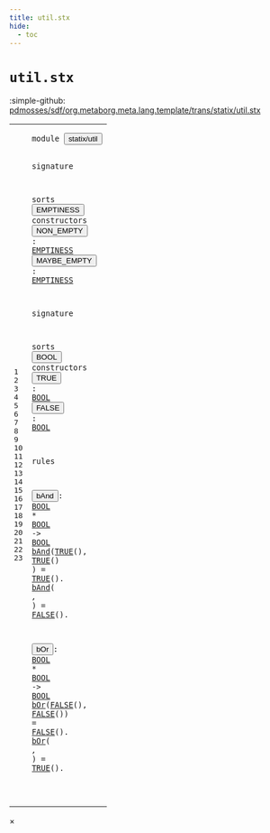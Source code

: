 ```yaml
---
title: util.stx
hide:
  - toc
---
```


# `util.stx`

:simple-github: [pdmosses/sdf/org.metaborg.meta.lang.template/trans/statix/util.stx]

[pdmosses/sdf/org.metaborg.meta.lang.template/trans/statix/util.stx]: https://github.com/pdmosses/sdf/blob/master/org.metaborg.meta.lang.template/trans/statix/util.stx "The source file on GitHub"

<div class="stx"><table class="highlighttable"><tbody><tr><td class="linenos"><div class="linenodiv"><pre><span></span>1
2
3
4
5
6
7
8
9
10
11
12
13
14
15
16
17
18
19
20
21
22
23
</pre></div></td>
<td class="code"><pre><code><span class="keyword">module</span> <button class="modal-open" id="statix/util_1_8" title="a definition with multiple references" data-urls="../attribute.stx/#statix/util line 5_3; ../cons.stx/#statix/util line 7_3; ../label.stx/#statix/util line 6_3; ../main.stx/#statix/util line 21_3; ../sort.stx/#statix/util line 7_3; ../sort_cons.stx/#statix/util line 10_3"><span class="token sort_Id">statix/util</span></button>

<span class="keyword">signature</span>

  <span class="keyword">sorts</span> <span class="cons_SortDecl"><button class="modal-open" id="EMPTINESS_5_9" title="a definition with multiple references" data-urls="#EMPTINESS line 6_19, 7_19; ../cons.stx/#EMPTINESS line 25_71, 38_84; ../label.stx/#EMPTINESS line 32_56; ../module.stx/#EMPTINESS line 49_68; ../sort.stx/#EMPTINESS line 34_70, 47_75"><span class="token sort_Id">EMPTINESS</span></button></span> <span class="keyword">constructors</span>
    <span class="cons_OpDecl"><button class="modal-open" id="NON_EMPTY_6_5" title="a definition with multiple references" data-urls="../cons.stx/#NON_EMPTY line 22_38, 29_33, 35_51, 44_46; ../label.stx/#NON_EMPTY line 30_32, 36_27; ../module.stx/#NON_EMPTY line 47_31, 53_26; ../sort.stx/#NON_EMPTY line 31_37, 38_32, 44_37, 51_32"><span class="token sort_Id">NON_EMPTY</span></button>   <span class="operator">:</span> <span class="cons_SimpleSort"><a href="#EMPTINESS_5_9" id="EMPTINESS_6_19" title="a reference to a single-file definition"><span class="token sort_Id">EMPTINESS</span></a></span></span>
    <span class="cons_OpDecl"><button class="modal-open" id="MAYBE_EMPTY_7_5" title="a definition with multiple references" data-urls="../cons.stx/#MAYBE_EMPTY line 28_38, 30_33, 41_51, 45_46; ../label.stx/#MAYBE_EMPTY line 35_33, 37_27; ../module.stx/#MAYBE_EMPTY line 52_31, 54_26; ../sort.stx/#MAYBE_EMPTY line 37_37, 39_32, 50_37, 52_32"><span class="token sort_Id">MAYBE_EMPTY</span></button> <span class="operator">:</span> <span class="cons_SimpleSort"><a href="#EMPTINESS_5_9" id="EMPTINESS_7_19" title="a reference to a single-file definition"><span class="token sort_Id">EMPTINESS</span></a></span></span>

<span class="keyword">signature</span>

  <span class="keyword">sorts</span> <span class="cons_SortDecl"><button class="modal-open" id="BOOL_11_9" title="a definition with multiple references" data-urls="#BOOL line 12_13, 13_13, 17_9, 17_16, 17_27, 21_8, 21_16, 21_27; ../attribute.stx/#BOOL line 19_43, 26_54"><span class="token sort_Id">BOOL</span></button></span> <span class="keyword">constructors</span>
    <span class="cons_OpDecl"><button class="modal-open" id="TRUE_12_5" title="a definition with multiple references" data-urls="#TRUE line 18_8, 18_16, 18_27, 23_27; ../attribute.stx/#TRUE line 27_40"><span class="token sort_Id">TRUE</span></button>  <span class="operator">:</span> <span class="cons_SimpleSort"><a href="#BOOL_11_9" id="BOOL_12_13" title="a reference to a single-file definition"><span class="token sort_Id">BOOL</span></a></span></span>
    <span class="cons_OpDecl"><button class="modal-open" id="FALSE_13_5" title="a definition with multiple references" data-urls="#FALSE line 19_27, 22_7, 22_16, 22_27; ../attribute.stx/#FALSE line 29_40"><span class="token sort_Id">FALSE</span></button> <span class="operator">:</span> <span class="cons_SimpleSort"><a href="#BOOL_11_9" id="BOOL_13_13" title="a reference to a single-file definition"><span class="token sort_Id">BOOL</span></a></span></span>

<span class="keyword">rules</span>

  <button class="modal-open" id="bAnd_17_3" title="a definition with multiple references" data-urls="#bAnd line 18_3, 19_3"><span class="token sort_Id">bAnd</span></button><span class="operator">:</span> <span class="cons_SimpleSort"><a href="#BOOL_11_9" id="BOOL_17_9" title="a reference to a single-file definition"><span class="token sort_Id">BOOL</span></a></span> <span class="operator">*</span> <span class="cons_SimpleSort"><a href="#BOOL_11_9" id="BOOL_17_16" title="a reference to a single-file definition"><span class="token sort_Id">BOOL</span></a></span>    <span class="operator">-&gt;</span> <span class="cons_SimpleSort"><a href="#BOOL_11_9" id="BOOL_17_27" title="a reference to a single-file definition"><span class="token sort_Id">BOOL</span></a></span>
  <a href="#bAnd_17_3" id="bAnd_18_3" title="a reference to a single-file definition"><span class="token sort_Id">bAnd</span></a><span class="operator">(</span><span class="cons_Op"><a href="#TRUE_12_5" id="TRUE_18_8" title="a reference to a single-file definition"><span class="token sort_Id">TRUE</span></a><span class="operator">()</span></span><span class="operator">,</span> <span class="cons_Op"><a href="#TRUE_12_5" id="TRUE_18_16" title="a reference to a single-file definition"><span class="token sort_Id">TRUE</span></a><span class="operator">()</span></span> <span class="operator">)</span> <span class="operator">=</span> <span class="cons_Op"><a href="#TRUE_12_5" id="TRUE_18_27" title="a reference to a single-file definition"><span class="token sort_Id">TRUE</span></a><span class="operator">()</span></span><span class="operator">.</span>
  <a href="#bAnd_17_3" id="bAnd_19_3" title="a reference to a single-file definition"><span class="token sort_Id">bAnd</span></a><span class="operator">(_</span>     <span class="operator">,</span> <span class="operator">_</span>      <span class="operator">)</span> <span class="operator">=</span> <span class="cons_Op"><a href="#FALSE_13_5" id="FALSE_19_27" title="a reference to a single-file definition"><span class="token sort_Id">FALSE</span></a><span class="operator">()</span></span><span class="operator">.</span>

  <button class="modal-open" id="bOr_21_3" title="a definition with multiple references" data-urls="#bOr line 22_3, 23_3"><span class="token sort_Id">bOr</span></button><span class="operator">:</span> <span class="cons_SimpleSort"><a href="#BOOL_11_9" id="BOOL_21_8" title="a reference to a single-file definition"><span class="token sort_Id">BOOL</span></a></span>  <span class="operator">*</span> <span class="cons_SimpleSort"><a href="#BOOL_11_9" id="BOOL_21_16" title="a reference to a single-file definition"><span class="token sort_Id">BOOL</span></a></span>    <span class="operator">-&gt;</span> <span class="cons_SimpleSort"><a href="#BOOL_11_9" id="BOOL_21_27" title="a reference to a single-file definition"><span class="token sort_Id">BOOL</span></a></span>
  <a href="#bOr_21_3" id="bOr_22_3" title="a reference to a single-file definition"><span class="token sort_Id">bOr</span></a><span class="operator">(</span><span class="cons_Op"><a href="#FALSE_13_5" id="FALSE_22_7" title="a reference to a single-file definition"><span class="token sort_Id">FALSE</span></a><span class="operator">()</span></span><span class="operator">,</span> <span class="cons_Op"><a href="#FALSE_13_5" id="FALSE_22_16" title="a reference to a single-file definition"><span class="token sort_Id">FALSE</span></a><span class="operator">()</span></span><span class="operator">)</span> <span class="operator">=</span> <span class="cons_Op"><a href="#FALSE_13_5" id="FALSE_22_27" title="a reference to a single-file definition"><span class="token sort_Id">FALSE</span></a><span class="operator">()</span></span><span class="operator">.</span>
  <a href="#bOr_21_3" id="bOr_23_3" title="a reference to a single-file definition"><span class="token sort_Id">bOr</span></a><span class="operator">(_</span>      <span class="operator">,</span> <span class="operator">_</span>      <span class="operator">)</span> <span class="operator">=</span> <span class="cons_Op"><a href="#TRUE_12_5" id="TRUE_23_27" title="a reference to a single-file definition"><span class="token sort_Id">TRUE</span></a><span class="operator">()</span></span><span class="operator">.</span>

</code></pre></td></tr></tbody></table></div>

<div id="modal">
  <div id="modal-content">
    <span id="modal-close">&times;</span>
    <h2 id="modal-h2"></h2>
    <p  id="modal-p"></p>
    <ul id="modal-ul"></ul>
  </div>
</div>
